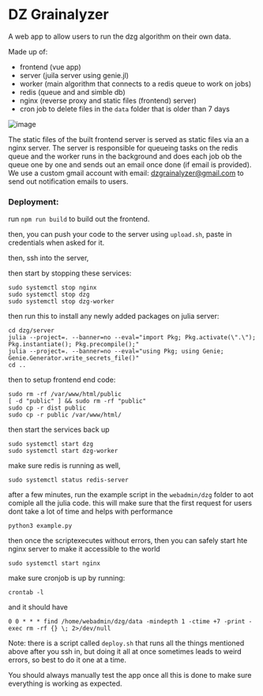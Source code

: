 # DZ Grainalyzer

A web app to allow users to run the dzg algorithm on their own data.

Made up of:
- frontend (vue app)
- server (juila server using genie.jl)
- worker (main algorithm that connects to a redis queue to work on jobs)
- redis (queue and and simble db)
- nginx (reverse proxy and static files (frontend) server)
- cron job to delete files in the `data` folder that is older than 7 days

![image](https://github.com/user-attachments/assets/16c8597f-02cb-4293-96ef-6ec54a748465)

The static files of the built frontend server is served as static files via an a nginx server.
The server is responsible for queueing tasks on the redis queue and the worker runs in the background and does each job ob the queue one by one and sends out an email once done (if email is provided). We use a custom gmail account with email: dzgrainalyzer@gmail.com to send out notification emails to users.

### Deployment:
run `npm run build` to build out the frontend.

then, you can push your code to the server using `upload.sh`, paste in credentials when asked for it.

then, ssh into the server,

then start by stopping these services:
```
sudo systemctl stop nginx
sudo systemctl stop dzg
sudo systemctl stop dzg-worker
```

then run this to install any newly added packages on julia server:
```
cd dzg/server
julia --project=. --banner=no --eval="import Pkg; Pkg.activate(\".\"); Pkg.instantiate(); Pkg.precompile();"
julia --project=. --banner=no --eval="using Pkg; using Genie; Genie.Generator.write_secrets_file()"
cd ..
```

then to setup frontend end code:
```
sudo rm -rf /var/www/html/public
[ -d "public" ] && sudo rm -rf "public"
sudo cp -r dist public
sudo cp -r public /var/www/html/
```

then start the services back up
```
sudo systemctl start dzg
sudo systemctl start dzg-worker
```

make sure redis is running as well,
```
sudo systemctl status redis-server
```

after a few minutes, run the example script in the `webadmin/dzg` folder to aot comiple all the julia code. this will make sure that the first request for users dont take a lot of time and helps with performance

```
python3 example.py
```

then once the scriptexecutes without errors, then you can safely start hte nginx server to make it accessible to the world
```
sudo systemctl start nginx
```

make sure cronjob is up by running:
```
crontab -l
```
and it should have
```
0 0 * * * find /home/webadmin/dzg/data -mindepth 1 -ctime +7 -print -exec rm -rf {} \; 2>/dev/null
```

Note: there is a script called `deploy.sh` that runs all the things mentioned above after you ssh in, but doing it all at once sometimes leads to weird errors, so best to do it one at a time.


You should always manually test the app once all this is done to make sure everything is working as expected.

